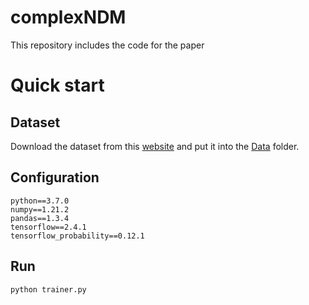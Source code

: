 # complexNDM
This repository includes the code for the paper
# Quick start
## Dataset
Download the dataset from this [website](https://www.kaggle.com/wkirgsn/electric-motor-temperature) and put it into the [Data](https://github.com/XinyuanLiao/complexNDM/tree/main/Data) folder.
## Configuration
```
python==3.7.0
numpy==1.21.2
pandas==1.3.4
tensorflow==2.4.1
tensorflow_probability==0.12.1
```
## Run
```
python trainer.py
```

